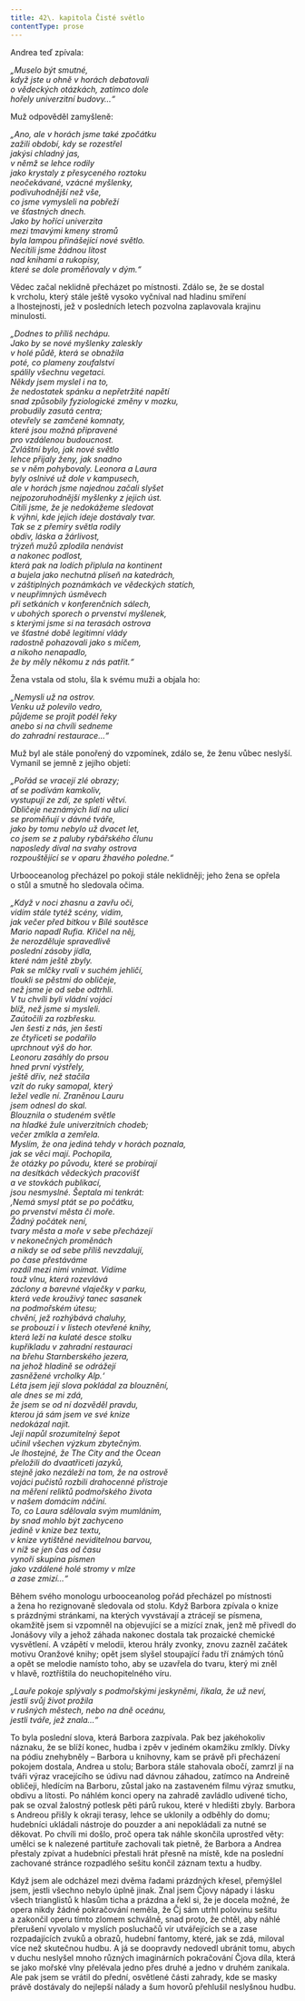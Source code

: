 ```yaml
---
title: 42\. kapitola Čisté světlo
contentType: prose
---
```


<section>

Andrea teď zpívala:

</section>

<section>

_„Muselo být smutné,  
když jste u ohně v horách debatovali  
o vědeckých otázkách, zatímco dole  
hořely univerzitní budovy…“_

</section>

<section>

Muž odpověděl zamyšleně:

</section>

<section>

_„Ano, ale v horách jsme také zpočátku  
zažili období, kdy se rozestřel  
jakýsi chladný jas,  
v němž se lehce rodily  
jako krystaly z přesyceného roztoku  
neočekávané, vzácné myšlenky,  
podivuhodnější než vše,  
co jsme vymysleli na pobřeží  
ve šťastných dnech.  
Jako by hořící univerzita  
mezi tmavými kmeny stromů  
byla lampou přinášející nové světlo.  
Necítili jsme žádnou lítost  
nad knihami a rukopisy,  
které se dole proměňovaly v dým.“_

</section>

<section>

Vědec začal neklidně přecházet po místnosti. Zdálo se, že se dostal k vrcholu, který stále ještě vysoko vyčníval nad hladinu smíření a lhostejnosti, jež v posledních letech pozvolna zaplavovala krajinu minulosti.

</section>

<section>

_„Dodnes to příliš nechápu.  
Jako by se nové myšlenky zaleskly  
v holé půdě, která se obnažila  
poté, co plameny zoufalství  
spálily všechnu vegetaci.  
Někdy jsem myslel i na to,  
že nedostatek spánku a nepřetržité napětí  
snad způsobily fyziologické změny v mozku,  
probudily zasutá centra;  
otevřely se zamčené komnaty,  
které jsou možná připravené  
pro vzdálenou budoucnost.  
Zvláštní bylo, jak nové světlo  
lehce přijaly ženy, jak snadno  
se v něm pohybovaly. Leonora a Laura  
byly oslnivé už dole v kampusech,  
ale v horách jsme najednou začali slyšet  
nejpozoruhodnější myšlenky z jejich úst.  
Cítili jsme, že je nedokážeme sledovat  
k výhni, kde jejich ideje dostávaly tvar.  
Tak se z přemíry světla rodily  
obdiv, láska a žárlivost,  
trýzeň mužů zplodila nenávist  
a nakonec podlost,  
která pak na lodích připlula na kontinent  
a bujela jako nechutná plíseň na katedrách,  
v záštiplných poznámkách ve vědeckých statích,  
v neupřímných úsměvech  
při setkáních v konferenčních sálech,  
v ubohých sporech o prvenství myšlenek,  
s kterými jsme si na terasách ostrova  
ve šťastné době legitimní vlády  
radostně pohazovali jako s míčem,  
a nikoho nenapadlo,  
že by měly někomu z nás patřit.“_

</section>

<section>

Žena vstala od stolu, šla k svému muži a objala ho:

</section>

<section>

_„Nemysli už na ostrov.  
Venku už polevilo vedro,  
půjdeme se projít podél řeky  
anebo si na chvíli sedneme  
do zahradní restaurace…“_

</section>

<section>

Muž byl ale stále ponořený do vzpomínek, zdálo se, že ženu vůbec neslyší. Vymanil se jemně z jejího objetí:

</section>

<section>

_„Pořád se vracejí zlé obrazy;  
ať se podívám kamkoliv,  
vystupují ze zdí, ze spleti větví.  
Obličeje neznámých lidí na ulici  
se proměňují v dávné tváře,  
jako by tomu nebylo už dvacet let,  
co jsem se z paluby rybářského člunu  
naposledy díval na svahy ostrova  
rozpouštějící se v oparu žhavého poledne.“_

</section>

<section>

Urbooceanolog přecházel po pokoji stále neklidněji; jeho žena se opřela o stůl a smutně ho sledovala očima.

</section>

<section>

_„Když v noci zhasnu a zavřu oči,  
vidím stále tytéž scény, vidím,  
jak večer před bitkou v Bílé soutěsce  
Mario napadl Rufia. Křičel na něj,  
že nerozděluje spravedlivě  
poslední zásoby jídla,  
které nám ještě zbyly.  
Pak se mlčky rvali v suchém jehličí,  
tloukli se pěstmi do obličeje,  
než jsme je od sebe odtrhli.  
V tu chvíli byli vládní vojáci  
blíž, než jsme si mysleli.  
Zaútočili za rozbřesku.  
Jen šesti z nás, jen šesti  
ze čtyřiceti se podařilo  
uprchnout výš do hor.  
Leonoru zasáhly do prsou  
hned první výstřely,  
ještě dřív, než stačila  
vzít do ruky samopal, který  
ležel vedle ní. Zraněnou Lauru  
jsem odnesl do skal.  
Blouznila o studeném světle  
na hladké žule univerzitních chodeb;  
večer zmlkla a zemřela.  
Myslím, že ona jediná tehdy v horách poznala,  
jak se věci mají. Pochopila,  
že otázky po původu, které se probírají  
na desítkách vědeckých pracovišť  
a ve stovkách publikací,  
jsou nesmyslné. Šeptala mi tenkrát:  
‚Nemá smysl ptát se po počátku,  
po prvenství města či moře.  
Žádný počátek není,  
tvary města a moře v sebe přecházejí  
v nekonečných proměnách  
a nikdy se od sebe příliš nevzdalují,  
po čase přestáváme  
rozdíl mezi nimi vnímat. Vidíme  
touž vlnu, která rozevlává  
záclony a barevné vlaječky v parku,  
která vede krouživý tanec sasanek  
na podmořském útesu;  
chvění, jež rozhýbává chaluhy,  
se probouzí i v listech otevřené knihy,  
která leží na kulaté desce stolku  
kupříkladu v zahradní restauraci  
na břehu Starnberského jezera,  
na jehož hladině se odrážejí  
zasněžené vrcholky Alp.‘  
Léta jsem její slova pokládal za blouznění,  
ale dnes se mi zdá,  
že jsem se od ní dozvěděl pravdu,  
kterou já sám jsem ve své knize  
nedokázal najít.  
Její napůl srozumitelný šepot  
učinil všechen výzkum zbytečným.  
Je lhostejné, že The City and the Ocean  
přeložili do dvaatřiceti jazyků,  
stejně jako nezáleží na tom, že na ostrově  
vojáci pučistů rozbili drahocenné přístroje  
na měření reliktů podmořského života  
v našem domácím náčiní.  
To, co Laura sdělovala svým mumláním,  
by snad mohlo být zachyceno  
jedině v knize bez textu,  
v knize vytištěné neviditelnou barvou,  
v níž se jen čas od času  
vynoří skupina písmen  
jako vzdálené holé stromy v mlze  
a zase zmizí…“_

</section>

<section>

Během svého monologu urbooceanolog pořád přecházel po místnosti a žena ho rezignovaně sledovala od stolu. Když Barbora zpívala o knize s prázdnými stránkami, na kterých vyvstávají a ztrácejí se písmena, okamžitě jsem si vzpomněl na objevující se a mizící znak, jenž mě přivedl do Jonášovy vily a jehož záhada nakonec dostala tak prozaické chemické vysvětlení. A vzápětí v melodii, kterou hrály zvonky, znovu zazněl začátek motivu Oranžové knihy; opět jsem slyšel stoupající řadu tří známých tónů a opět se melodie namísto toho, aby se uzavřela do tvaru, který mi zněl v hlavě, roztříštila do neuchopitelného víru.

</section>

<section>

_„Lauře pokoje splývaly s podmořskými jeskyněmi, říkala, že už neví,  
jestli svůj život prožila  
v rušných městech, nebo na dně oceánu,  
jestli tváře, jež znala…“_

</section>

<section>

To byla poslední slova, která Barbora zazpívala. Pak bez jakéhokoliv náznaku, že se blíží konec, hudba i zpěv v jediném okamžiku zmlkly. Dívky na pódiu znehybněly – Barbora u knihovny, kam se právě při přecházení pokojem dostala, Andrea u stolu; Barbora stále stahovala obočí, zamrzl jí na tváři výraz vracejícího se údivu nad dávnou záhadou, zatímco na Andreině obličeji, hledícím na Barboru, zůstal jako na zastaveném filmu výraz smutku, obdivu a lítosti. Po náhlém konci opery na zahradě zavládlo udivené ticho, pak se ozval žalostný potlesk pěti párů rukou, které v hledišti zbyly. Barbora s Andreou přišly k okraji terasy, lehce se uklonily a odběhly do domu; hudebníci ukládali nástroje do pouzder a ani nepokládali za nutné se děkovat. Po chvíli mi došlo, proč opera tak náhle skončila uprostřed věty: umělci se k nalezené partituře zachovali tak pietně, že Barbora a Andrea přestaly zpívat a hudebníci přestali hrát přesně na místě, kde na poslední zachované stránce rozpadlého sešitu končil záznam textu a hudby.

Když jsem ale odcházel mezi dvěma řadami prázdných křesel, přemýšlel jsem, jestli všechno nebylo úplně jinak. Znal jsem Čjovy nápady i lásku všech trianglistů k hlasům ticha a prázdna a řekl si, že je docela možné, že opera nikdy žádné pokračování neměla, že Čj sám utrhl polovinu sešitu a zakončil operu tímto zlomem schválně, snad proto, že chtěl, aby náhlé přerušení vyvolalo v myslích posluchačů vír utvářejících se a zase rozpadajících zvuků a obrazů, hudební fantomy, které, jak se zdá, miloval více než skutečnou hudbu. A já se doopravdy nedovedl ubránit tomu, abych v duchu neslyšel mnoho různých imaginárních pokračování Čjova díla, která se jako mořské vlny přelévala jedno přes druhé a jedno v druhém zanikala. Ale pak jsem se vrátil do přední, osvětlené části zahrady, kde se masky právě dostávaly do nejlepší nálady a šum hovorů přehlušil neslyšnou hudbu.

</section>
